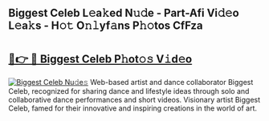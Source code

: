 ## Biggest Celeb L𝚎a𝚔ed N𝚞𝚍e - Part-Afi Vi𝚍𝚎o L𝚎a𝚔s - H𝚘𝚝 O𝚗𝚕yf𝚊ns P𝚑𝚘tos CfFza

# <h2><a href="http://kfd4x8p.oniu.top/?m=Biggest+Celeb">🔗👉 🔴 Biggest Celeb P𝚑ot𝚘𝚜 V𝚒d𝚎o</a></h2>

[![Biggest Celeb Nu𝚍e𝚜](https://i.imgur.com/0qMVB7G.gif)](http://kfd4x8p.oniu.top/?m=Biggest+Celeb)
Web-based artist and dance collaborator Biggest Celeb, recognized for sharing dance and lifestyle ideas through solo and collaborative dance performances and short videos. Visionary artist Biggest Celeb, famed for their innovative and inspiring creations in the world of art.  
